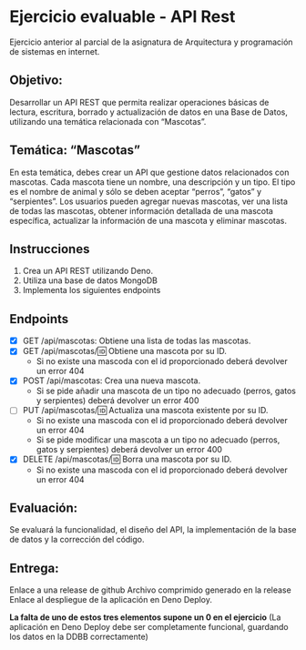 # Ejercicio evaluable - API Rest
Ejercicio anterior al parcial de la asignatura de Arquitectura y programación de sistemas en internet.

## Objetivo:
Desarrollar un API REST que permita realizar operaciones básicas de lectura, escritura, borrado y actualización de datos en una Base de Datos, utilizando una temática relacionada con “Mascotas”.

## Temática: “Mascotas”
En esta temática, debes crear un API que gestione datos relacionados con mascotas. Cada mascota tiene un nombre, una descripción y un tipo. El tipo es el nombre de animal y sólo se deben aceptar “perros”, “gatos” y “serpientes”. Los usuarios pueden agregar nuevas mascotas, ver una lista de todas las mascotas, obtener información detallada de una mascota específica, actualizar la información de una mascota y eliminar mascotas.

## Instrucciones
1. Crea un API REST utilizando Deno.
2. Utiliza una base de datos MongoDB
3. Implementa los siguientes endpoints

## Endpoints 
- [x] GET /api/mascotas: Obtiene una lista de todas las mascotas.
- [x] GET /api/mascotas/:id: Obtiene una mascota por su ID.
  * Si no existe una mascoda con el id proporcionado deberá devolver un error 404
- [x] POST /api/mascotas: Crea una nueva mascota.
  * Si se pide añadir una mascota de un tipo no adecuado (perros, gatos y serpientes) deberá devolver un error 400
- [ ] PUT /api/mascotas/:id: Actualiza una mascota existente por su ID.
  * Si no existe una mascoda con el id proporcionado deberá devolver un error 404
  * Si se pide modificar una mascota a un tipo no adecuado (perros, gatos y serpientes) deberá devolver un error 400
- [x] DELETE /api/mascotas/:id: Borra una mascota por su ID.
  * Si no existe una mascoda con el id proporcionado deberá devolver un error 404

## Evaluación:
Se evaluará la funcionalidad, el diseño del API, la implementación de la base de datos y la corrección del código.

## Entrega:
Enlace a una release de github
Archivo comprimido generado en la release
Enlace al despliegue de la aplicación en Deno Deploy.

**La falta de uno de estos tres elementos supone un 0 en el ejercicio**
(La aplicación en Deno Deploy debe ser completamente funcional, guardando los datos en la DDBB correctamente)